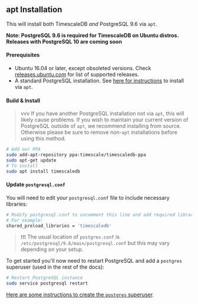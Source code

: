 ## apt Installation [](installation-apt)

This will install both TimescaleDB *and* PostgreSQL 9.6 via `apt`.

**Note: PostgreSQL 9.6 is required for TimescaleDB on Ubuntu distros.  Releases with PostgreSQL 10 are coming soon**

#### Prerequisites

- Ubuntu 16.04 or later, except obsoleted versions. Check [releases.ubuntu.com][ubuntu-releases] for list of supported releases.
- A standard PostgreSQL installation. See [here for instructions][postgresql-apt] to
install via `apt`.

#### Build & Install

>vvv If you have another PostgreSQL installation not via `apt`,
this will likely cause problems.
If you wish to maintain your current version of PostgreSQL outside
of `apt`, we recommend installing from source.  Otherwise please be
sure to remove non-`apt` installations before using this method.

```bash
# Add our PPA
sudo add-apt-repository ppa:timescale/timescaledb-ppa
sudo apt-get update
# To install
sudo apt install timescaledb
```

#### Update `postgresql.conf`

You will need to edit your `postgresql.conf` file to include
necessary libraries:
```bash
# Modify postgresql.conf to uncomment this line and add required libraries.
# For example:
shared_preload_libraries = 'timescaledb'
```

>ttt The usual location of `postgres.conf`
is `/etc/postgresql/9.6/main/postgresql.conf` but this may vary
depending on your setup.

To get started you'll now need to restart PostgreSQL and add
a `postgres` superuser (used in the rest of the docs):
```bash
# Restart PostgreSQL instance
sudo service postgresql restart
```

[Here are some instructions to create the `postgres` superuser][createuser].

[createuser]: http://suite.opengeo.org/docs/latest/dataadmin/pgGettingStarted/firstconnect.html
[ubuntu-releases]: http://releases.ubuntu.com/
[postgresql-apt]: https://www.postgresql.org/download/linux/ubuntu/
